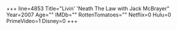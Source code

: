 +++
line=4853
Title="Livin' 'Neath The Law with Jack McBrayer"
Year=2007
Age=""
IMDb=""
RottenTomatoes=""
Netflix=0
Hulu=0
PrimeVideo=1
Disney=0
+++

